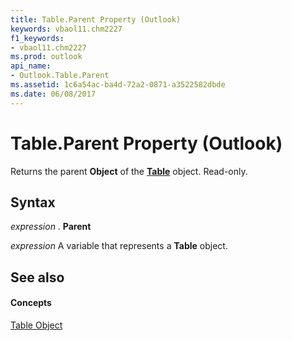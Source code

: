 ```yaml
---
title: Table.Parent Property (Outlook)
keywords: vbaol11.chm2227
f1_keywords:
- vbaol11.chm2227
ms.prod: outlook
api_name:
- Outlook.Table.Parent
ms.assetid: 1c6a54ac-ba4d-72a2-0871-a3522582dbde
ms.date: 06/08/2017
---
```



# Table.Parent Property (Outlook)

Returns the parent **Object** of the **[Table](table-object-outlook.md)** object. Read-only.


## Syntax

 _expression_ . **Parent**

 _expression_ A variable that represents a **Table** object.


## See also


#### Concepts


[Table Object](table-object-outlook.md)

